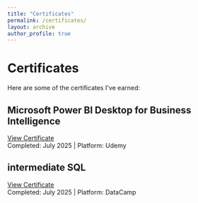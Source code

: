 ```yaml
---
title: "Certificates"
permalink: /certificates/
layout: archive
author_profile: true
---
```


# Certificates

Here are some of the certificates I've earned:

## Microsoft Power BI Desktop for Business Intelligence  
[View Certificate](https://www.udemy.com/certificate/UC-da40d457-eb0a-4feb-aff3-700d624c880e/)  
Completed: July 2025 | Platform: Udemy

## intermediate SQL 
[View Certificate](https://www.datacamp.com/statement-of-accomplishment/course/a70d8dad0911a4f4f45a016fbe1a71e2a5eedb02?raw=1)  
Completed: July 2025 | Platform: DataCamp




